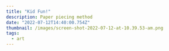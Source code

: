 ```yaml
---
title: "Kid Fun!"
description: Paper piecing method
date: "2022-07-12T14:40:00.754Z"
thumbnail: /images/screen-shot-2022-07-12-at-10.39.53-am.png
tags:
  - art
---
```


